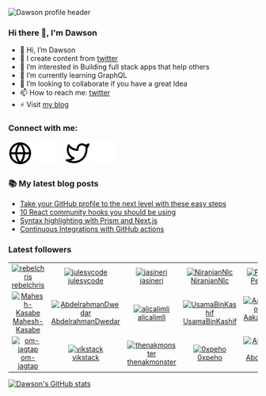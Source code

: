 ![Dawson profile header](https://github.com/DawsonCodes/DawsonCodes/blob/main/header.png?raw=true)

### Hi there 👋, I'm Dawson

- 👋 Hi, I’m Dawson
- 📕 I create content from [twitter](https://twitter.com/dawsoncodes)
- 👀 I’m interested in Building full stack apps that help others
- 🌱 I’m currently learning GraphQL
- 💞️ I’m looking to collaborate if you have a great Idea
- 📫 How to reach me: [twitter](https://twitter.com/dawsoncodes)
- ⚡ Visit [my blog](https://dawsoncodes.com)

### Connect with me:

[![website](./img/globe-light.svg)](https://dawsoncodes.com#gh-light-mode-only)
[![website](./img/globe-dark.svg)](https://dawsoncodes.com#gh-dark-mode-only)
&nbsp;&nbsp;
[![website](./img/twitter-light.svg)](https://twitter.com/dawsoncodes#gh-light-mode-only)
[![website](./img/twitter-dark.svg)](https://twitter.com/dawsoncodes#gh-dark-mode-only)

### 📚 My latest blog posts

<!-- BLOG-POST-LIST:START -->
- [Take your GitHub profile to the next level with these easy steps](https://dev.to/dawsoncodes/take-your-github-profile-to-the-next-level-with-these-easy-steps-3p6n)
- [10 React community hooks you should be using](https://dev.to/dawsoncodes/10-react-community-hooks-1h6c)
- [Syntax highlighting with Prism and Next.js](https://dev.to/dawsoncodes/syntax-highlighting-with-prism-and-nextjs-40ee)
- [Continuous Integrations with GitHub actions](https://dev.to/dawsoncodes/continuous-integrations-with-github-actions-26ig)
<!-- BLOG-POST-LIST:END -->

### Latest followers

<!-- FOLLOWER-LIST:START -->
<table>
  <tr>

<td align="center">
     <a href="https://github.com/rebelchris">
       <img src="https://avatars.githubusercontent.com/u/554874?v=4" width="100px;" alt="rebelchris"/>
     </a>
     <br />
     <a href="https://github.com/rebelchris">rebelchris</a>
  </td>
		
<td align="center">
     <a href="https://github.com/julesvcode">
       <img src="https://avatars.githubusercontent.com/u/16637698?v=4" width="100px;" alt="julesvcode"/>
     </a>
     <br />
     <a href="https://github.com/julesvcode">julesvcode</a>
  </td>
		
<td align="center">
     <a href="https://github.com/jasineri">
       <img src="https://avatars.githubusercontent.com/u/17604010?v=4" width="100px;" alt="jasineri"/>
     </a>
     <br />
     <a href="https://github.com/jasineri">jasineri</a>
  </td>
		
<td align="center">
     <a href="https://github.com/NiranjanNlc">
       <img src="https://avatars.githubusercontent.com/u/25600880?v=4" width="100px;" alt="NiranjanNlc"/>
     </a>
     <br />
     <a href="https://github.com/NiranjanNlc">NiranjanNlc</a>
  </td>
		
<td align="center">
     <a href="https://github.com/PeHo89">
       <img src="https://avatars.githubusercontent.com/u/26039145?v=4" width="100px;" alt="PeHo89"/>
     </a>
     <br />
     <a href="https://github.com/PeHo89">PeHo89</a>
  </td>
		
<td align="center">
     <a href="https://github.com/dnlbellfield">
       <img src="https://avatars.githubusercontent.com/u/47239035?v=4" width="100px;" alt="dnlbellfield"/>
     </a>
     <br />
     <a href="https://github.com/dnlbellfield">dnlbellfield</a>
  </td>
		
<td align="center">
     <a href="https://github.com/amehi0index">
       <img src="https://avatars.githubusercontent.com/u/49414147?v=4" width="100px;" alt="amehi0index"/>
     </a>
     <br />
     <a href="https://github.com/amehi0index">amehi0index</a>
  </td>
		  </tr>
  <tr>

<td align="center">
     <a href="https://github.com/Mahesh-Kasabe">
       <img src="https://avatars.githubusercontent.com/u/60398112?v=4" width="100px;" alt="Mahesh-Kasabe"/>
     </a>
     <br />
     <a href="https://github.com/Mahesh-Kasabe">Mahesh-Kasabe</a>
  </td>
		
<td align="center">
     <a href="https://github.com/AbdelrahmanDwedar">
       <img src="https://avatars.githubusercontent.com/u/67812625?v=4" width="100px;" alt="AbdelrahmanDwedar"/>
     </a>
     <br />
     <a href="https://github.com/AbdelrahmanDwedar">AbdelrahmanDwedar</a>
  </td>
		
<td align="center">
     <a href="https://github.com/alicalimli">
       <img src="https://avatars.githubusercontent.com/u/79793867?v=4" width="100px;" alt="alicalimli"/>
     </a>
     <br />
     <a href="https://github.com/alicalimli">alicalimli</a>
  </td>
		
<td align="center">
     <a href="https://github.com/UsamaBinKashif">
       <img src="https://avatars.githubusercontent.com/u/80617842?v=4" width="100px;" alt="UsamaBinKashif"/>
     </a>
     <br />
     <a href="https://github.com/UsamaBinKashif">UsamaBinKashif</a>
  </td>
		
<td align="center">
     <a href="https://github.com/AakashRao-dev">
       <img src="https://avatars.githubusercontent.com/u/81755723?v=4" width="100px;" alt="AakashRao-dev"/>
     </a>
     <br />
     <a href="https://github.com/AakashRao-dev">AakashRao-dev</a>
  </td>
		
<td align="center">
     <a href="https://github.com/MbaziiraRonald">
       <img src="https://avatars.githubusercontent.com/u/83420815?v=4" width="100px;" alt="MbaziiraRonald"/>
     </a>
     <br />
     <a href="https://github.com/MbaziiraRonald">MbaziiraRonald</a>
  </td>
		
<td align="center">
     <a href="https://github.com/Harish2930">
       <img src="https://avatars.githubusercontent.com/u/92076885?v=4" width="100px;" alt="Harish2930"/>
     </a>
     <br />
     <a href="https://github.com/Harish2930">Harish2930</a>
  </td>
		  </tr>
  <tr>

<td align="center">
     <a href="https://github.com/om-jagtap">
       <img src="https://avatars.githubusercontent.com/u/94623946?v=4" width="100px;" alt="om-jagtap"/>
     </a>
     <br />
     <a href="https://github.com/om-jagtap">om-jagtap</a>
  </td>
		
<td align="center">
     <a href="https://github.com/vikstack">
       <img src="https://avatars.githubusercontent.com/u/98212224?v=4" width="100px;" alt="vikstack"/>
     </a>
     <br />
     <a href="https://github.com/vikstack">vikstack</a>
  </td>
		
<td align="center">
     <a href="https://github.com/thenakmonster">
       <img src="https://avatars.githubusercontent.com/u/100473842?v=4" width="100px;" alt="thenakmonster"/>
     </a>
     <br />
     <a href="https://github.com/thenakmonster">thenakmonster</a>
  </td>
		
<td align="center">
     <a href="https://github.com/0xpeho">
       <img src="https://avatars.githubusercontent.com/u/101049697?v=4" width="100px;" alt="0xpeho"/>
     </a>
     <br />
     <a href="https://github.com/0xpeho">0xpeho</a>
  </td>
		
<td align="center">
     <a href="https://github.com/Abdulbari-M">
       <img src="https://avatars.githubusercontent.com/u/101131231?v=4" width="100px;" alt="Abdulbari-M"/>
     </a>
     <br />
     <a href="https://github.com/Abdulbari-M">Abdulbari-M</a>
  </td>
		  </tr>
</table>
<!-- FOLLOWER-LIST:END -->

[![Dawson's GitHub stats](https://github-readme-stats.vercel.app/api?username=dawsoncodes)](https://github.com/anuraghazra/github-readme-stats)
